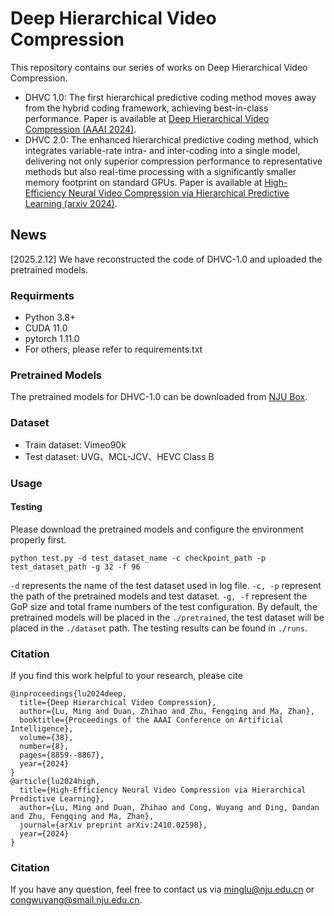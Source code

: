 # Deep Hierarchical Video Compression
This repository contains our series of works on Deep Hierarchical Video Compression.
* DHVC 1.0: The first hierarchical predictive coding method moves away from the hybrid coding framework, achieving best-in-class performance. Paper is available at [Deep Hierarchical Video Compression (AAAI 2024)](https://ojs.aaai.org/index.php/AAAI/article/view/28733).
* DHVC 2.0: The enhanced hierarchical predictive coding method, which integrates variable-rate intra- and inter-coding into a single model, delivering not only superior compression performance to representative methods but
 also real-time processing with a significantly smaller memory footprint on standard GPUs. Paper is available at [High-Efficiency Neural Video Compression
  via Hierarchical Predictive Learning (arxiv 2024)](https://arxiv.org/pdf/2410.02598).

## News
[2025.2.12] We have reconstructed the code of DHVC-1.0 and uploaded the pretrained models.

### Requirments
- Python 3.8+
- CUDA 11.0
- pytorch 1.11.0
- For others, please refer to requirements.txt

### Pretrained Models
The pretrained models for DHVC-1.0 can be downloaded from [NJU Box](https://box.nju.edu.cn/d/cda112aa5f724b7ea865/).

### Dataset
* Train dataset: Vimeo90k
* Test dataset: UVG、MCL-JCV、HEVC Class B

### Usage
#### Testing
Please download the pretrained models and configure the environment properly first.
```shell
python test.py -d test_dataset_name -c checkpoint_path -p test_dataset_path -g 32 -f 96 
```
`-d` represents the name of the test dataset used in log file. `-c, -p` represent the path of the pretrained models and test dataset. `-g, -f` represent the GoP size and total frame numbers of the test configuration. By default, the pretrained models will be placed in the `./pretrained`, the test dataset will be placed in the `./dataset` path. The testing results can be found in `./runs`.

### Citation
If you find this work helpful to your research, please cite
```
@inproceedings{lu2024deep,
  title={Deep Hierarchical Video Compression},
  author={Lu, Ming and Duan, Zhihao and Zhu, Fengqing and Ma, Zhan},
  booktitle={Proceedings of the AAAI Conference on Artificial Intelligence},
  volume={38},
  number={8},
  pages={8859--8867},
  year={2024}
}
@article{lu2024high,
  title={High-Efficiency Neural Video Compression via Hierarchical Predictive Learning},
  author={Lu, Ming and Duan, Zhihao and Cong, Wuyang and Ding, Dandan and Zhu, Fengqing and Ma, Zhan},
  journal={arXiv preprint arXiv:2410.02598},
  year={2024}
}
```

### Citation
If you have any question, feel free to contact us via minglu@nju.edu.cn or congwuyang@smail.nju.edu.cn.
